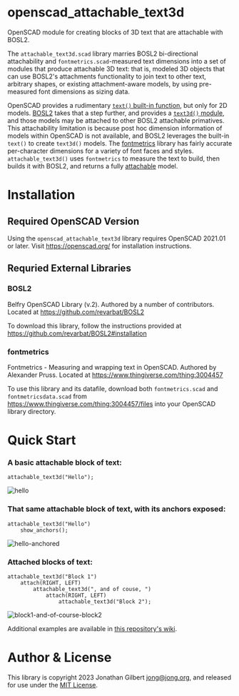# openscad_attachable_text3d
OpenSCAD module for creating blocks of 3D text that are attachable with BOSL2.

The `attachable_text3d.scad` library marries BOSL2 bi-directional attachability and `fontmetrics.scad`-measured text dimensions into a set of modules that produce attachable 3D text: that is, modeled 3D objects that can use BOSL2's attachments functionality to join text to other text, arbitrary shapes, or existing attachment-aware models, by using pre-measured font dimensions as sizing data. 

OpenSCAD provides a rudimentary [`text()` built-in function](https://en.wikibooks.org/wiki/OpenSCAD_User_Manual/Text), but only for 2D models. [BOSL2](https://www.github.com/revarbat/BOSL2/) takes that a step further, and provides a [`text3d()` module](https://github.com/revarbat/BOSL2/wiki/shapes3d.scad#module-text3d), and those models may be attached to other BOSL2 attachable primatives. This attachability limitation is because post hoc dimension information of models within OpenSCAD is not available, and BOSL2 leverages the built-in `text()` to create `text3d()` models. The [fontmetrics](https://www.thingiverse.com/thing:3004457) library has fairly accurate per-character dimensions for a variety of font faces and styles. `attachable_text3d()` uses `fontmetrics` to measure the text to build, then builds it with BOSL2, and returns a fully [attachable](https://github.com/reverbat/BOSL2/wiki/attachments.scad) model. 


# Installation

## Required OpenSCAD Version

Using the `openscad_attachable_text3d` library requires OpenSCAD 2021.01 or later. Visit https://openscad.org/ for installation instructions.

## Requried External Libraries

### BOSL2

Belfry OpenSCAD Library (v.2). Authored by a number of contributors. Located at https://github.com/revarbat/BOSL2

To download this library, follow the instructions provided at https://github.com/revarbat/BOSL2#installation

### fontmetrics

Fontmetrics - Measuring and wrapping text in OpenSCAD. Authored by Alexander Pruss. Located at https://www.thingiverse.com/thing:3004457

To use this library and its datafile, download both `fontmetrics.scad` and `fontmetricsdata.scad` from https://www.thingiverse.com/thing:3004457/files into your OpenSCAD library directory.

# Quick Start

### A basic attachable block of text:
```
attachable_text3d("Hello");
```
![hello](https://user-images.githubusercontent.com/19860563/235554298-ea54d6dd-fb7f-4ab8-af59-e5d63fe57550.png)

### That same attachable block of text, with its anchors exposed:
```
attachable_text3d("Hello") 
    show_anchors();
```
![hello-anchored](https://user-images.githubusercontent.com/19860563/235554305-f08ea39a-265d-45cb-8ffc-3930eb450c4b.png)

### Attached blocks of text:
```
attachable_text3d("Block 1")
    attach(RIGHT, LEFT)
        attachable_text3d(", and of couse, ")
            attach(RIGHT, LEFT)
                attachable_text3d("Block 2");
```
![block1-and-of-course-block2](https://user-images.githubusercontent.com/19860563/235554318-daee5c81-0e5c-4ac0-b7ad-7a00d4e0a1a0.png)

Additional examples are available in [this repository's wiki](https://github.com/jon-gilbert/openscad_attachable_text3d/wiki).

# Author & License

This library is copyright 2023 Jonathan Gilbert <jong@jong.org>, and released for use under the [MIT License](LICENSE.md).

